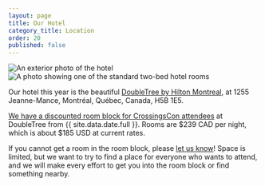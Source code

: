 ```yaml
---
layout: page
title: Our Hotel
category_title: Location
order: 20
published: false
---
```


<div class="row">
  <div class="col-12 col-md-6 mb-3"><img src="{{site.baseurl}}/images/doubletree1.jpg" alt="An exterior photo of the hotel"/></div>
  <div class="col-12 col-md-6 mb-3"><img src="{{site.baseurl}}/images/doubletree2.jpg" alt="A photo showing one of the standard two-bed hotel rooms"/></div>
</div>

Our hotel this year is the beautiful [DoubleTree by Hilton Montreal](https://doubletree3.hilton.com/en/hotels/quebec/doubletree-by-hilton-montreal-YMQDTDT/index.html), at 1255 Jeanne-Mance, Montréal, Québec, Canada, H5B 1E5.

[We have a discounted room block for CrossingsCon attendees](https://tinyurl.com/cc22hotel) at DoubleTree from {{ site.data.date.full }}. Rooms are $239 CAD per night, which is about $185 USD at current rates.

If you cannot get a room in the room block, please [let us know]({{site.baseurl}}/about/contact)! Space is limited, but we want to try to find a place for everyone who wants to attend, and we will make every effort to get you into the room block or find something nearby.

<!-- <p class="text-center">
  <a class="btn btn-lg btn-badge" href="https://tinyurl.com/cc22hotel" target="_blank">Book your room!</a>
</p> -->
